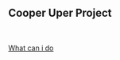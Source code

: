 ## Cooper Uper Project

<br>

[What can i do](https://github.com/CWIN77/README-contents/blob/master/nextjs/README.md)
